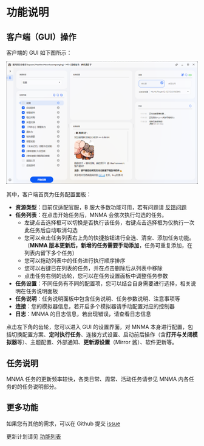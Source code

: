 # 功能说明

## 客户端（GUI）操作

客户端的 GUI 如下图所示：

![图片加载中，请稍等...](./images/gui.png)

其中，客户端首页为任务配置面板：

- **资源类型**：目前仅适配官服，B 服大多数功能可用，若有问题请 [反馈问题](../users/errors.md#反馈问题)
- **任务列表**：在点击开始任务后，MNMA 会依次执行勾选的任务。
  - 左键点击选择框可以切换是否执行该任务，右键点击选择框为仅执行一次此任务后自动取消勾选
  - 您可以点击任务列表右上角的快捷按钮进行全选、清空、添加任务功能。（**MNMA 版本更新后，新增的任务需要手动添加**，任务可重复添加，在列表内留下多个任务）
  - 您可以拖动列表中的任务进行执行顺序排序
  - 您可以右键已在列表的任务，并在点击删除后从列表中移除
  - 点击任务右侧的齿轮，您可以在任务设置面板中调整任务参数
- **任务设置**：不同任务有不同的配置项，您可以结合自身需要进行选择，相关说明在任务说明面板
- **任务说明**：任务说明面板中包含任务说明、任务参数说明、注意事项等
- **连接**：您的模拟器信息，若开启多个模拟器请手动配置对应的控制器
- **日志**：MNMA 的日志信息，若出现错误，请查看日志信息

点击左下角的齿轮，您可以进入 GUI 的设置界面，对 MNMA 本身进行配置，包括切换配置方案、**定时执行任务**、连接方式设置、启动前后操作（含**打开与关闭模拟器**等）、主题配置、外部通知、**更新源设置**（Mirror 酱）、软件更新等。

## 任务说明

MNMA 任务的更新频率较快，各类日常、周常、活动任务请参见 MNMA 内各任务的的任务说明部分。

## 更多功能

如果您有其他的需求，可以在 Github 提交 [issue](https://github.com/kqcoxn/MaaNewMoonAccompanying/issues?q=is%3Aissue)

更新计划请见 [功能列表](https://github.com/kqcoxn/MaaNewMoonAccompanying?tab=readme-ov-file#%E5%8A%9F%E8%83%BD%E5%88%97%E8%A1%A8)
